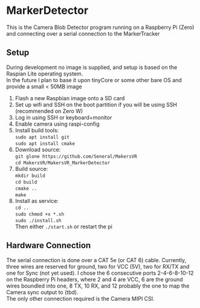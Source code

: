 # MarkerDetector

This is the Camera Blob Detector program running on a Raspberry Pi (Zero) and connecting over a serial connection to the MarkerTracker

## Setup

During development no image is supplied, and setup is based on the Raspian Lite operating system. </br>
In the future I plan to base it upon tinyCore or some other bare OS and provide a small < 50MB image </br>

1. Flash a new Raspbian image onto a SD card </br>
2. Set up wifi and SSH on the boot partition if you will be using SSH (recommended on Zero W) </br>
3. Log in using SSH or keyboard+monitor </br>
4. Enable camera using raspi-config </br>
5. Install build tools: </br>
	`sudo apt install git` </br>
	`sudo apt install cmake` </br>
6. Download source: </br>
	`git glone https://github.com/Seneral/MakersVR` </br>
	`cd MakersVR/MakersVR_MarkerDetector` </br>
7. Build source: </br>
	`mkdir build` </br>
	`cd build` </br>
	`cmake ..` </br>
	`make` </br>
8. Install as service: </br>
	`cd ..` </br>
	`sudo chmod +x *.sh` </br>
	`sudo ./install.sh` </br>
  Then either `./start.sh` or restart the pi

## Hardware Connection

The serial connection is done over a CAT 5e (or CAT 6) cable. Currently, three wires are reserved for ground, two for VCC (5V), two for RX/TX and one for Sync (not yet used). I chose the 6 consecutive ports 2-4-6-8-10-12 on the Raspberry Pi headers, where 2 and 4 are VCC, 6 are the ground wires boundled into one, 8 TX, 10 RX, and 12 probably the one to map the Camera sync output to (tbd). </br>
The only other connection required is the Camera MIPI CSI.